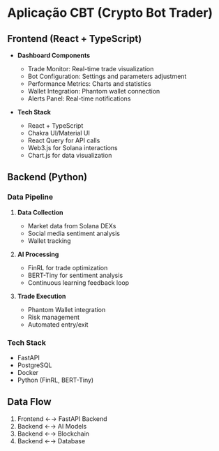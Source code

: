 # Aplicação **CBT** (Crypto Bot Trader)

## Frontend (React + TypeScript)
- **Dashboard Components**
  - Trade Monitor: Real-time trade visualization
  - Bot Configuration: Settings and parameters adjustment
  - Performance Metrics: Charts and statistics
  - Wallet Integration: Phantom wallet connection
  - Alerts Panel: Real-time notifications

- **Tech Stack**
  - React + TypeScript
  - Chakra UI/Material UI
  - React Query for API calls
  - Web3.js for Solana interactions
  - Chart.js for data visualization

## Backend (Python)
### Data Pipeline
1. **Data Collection**
   - Market data from Solana DEXs
   - Social media sentiment analysis
   - Wallet tracking

2. **AI Processing**
   - FinRL for trade optimization
   - BERT-Tiny for sentiment analysis
   - Continuous learning feedback loop

3. **Trade Execution**
   - Phantom Wallet integration
   - Risk management
   - Automated entry/exit

### Tech Stack
- FastAPI
- PostgreSQL
- Docker
- Python (FinRL, BERT-Tiny)

## Data Flow
1. Frontend ←→ FastAPI Backend
2. Backend ←→ AI Models
3. Backend ←→ Blockchain
4. Backend ←→ Database
